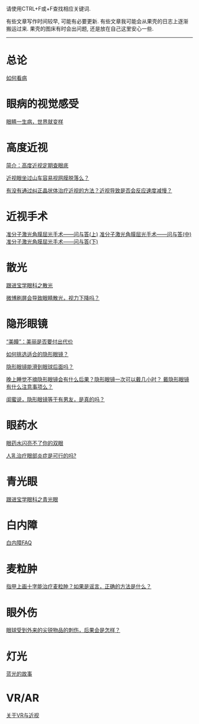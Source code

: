 <!--
.. title: 眼科科普索引贴
.. slug: ophthalomology-pop-sci-index
.. date: 2018-1-16 13:00:01 UTC+08:00
.. tags:
.. category:
.. link:
.. description:
.. type: text
-->

请使用CTRL+F或+F查找相应关键词.

有些文章写作时间较早, 可能有必要更新. 有些文章我可能会从果壳的日志上逐渐搬运过来. 果壳的图床有时会出问题, 还是放在自己这里安心一些. 

<!-- TEASER_END -->

----

# 总论

[如何看病](../How-to-see-a-doctor/)

# 眼病的视觉感受
[眼睛一生病，世界就变样](http://www.guokr.com/article/156504/)

# 高度近视
[简介：高度近视定期查眼底](http://www.guokr.com/blog/114894/)

[近视眼坐过山车容易视网膜脱落么？](http://www.guokr.com/question/176929/)

[有没有通过纠正晶状体治疗近视的方法？近视导致是否会反应速度减慢？](http://www.guokr.com/question/102643/)

# 近视手术
[准分子激光角膜屈光手术——问与答(上)](http://songshuhui.net/archives/58085)
[准分子激光角膜屈光手术——问与答(中)](http://songshuhui.net/archives/58100)
[准分子激光角膜屈光手术——问与答(下)](http://songshuhui.net/archives/58110)

# 散光
[跟进宝学眼科之散光](http://www.guokr.com/blog/102489/)

[微博刷屏会导致眼睛散光，视力下降吗？](http://www.guokr.com/question/102222/)

# 隐形眼镜
[“美瞳”：美丽是否要付出代价](http://www.guokr.com/article/94773/)

[如何挑选适合的隐形眼镜？](http://www.guokr.com/question/195649/)

[隐形眼镜能滑到眼球后面吗？](http://www.guokr.com/question/177378/)

[晚上睡觉不摘隐形眼镜会有什么后果？隐形眼镜一次可以戴几小时？ 戴隐形眼镜有什么注意事项么？](http://www.guokr.com/question/177392/)

[闺蜜说，隐形眼镜等于有男友，是真的吗？](http://www.guokr.com/question/118776/)

# 眼药水
[眼药水闪亮不了你的双眼](http://www.guokr.com/article/87604/)

[人乳治疗眼部炎症是可行的吗?](http://www.guokr.com/question/96843/)

# 青光眼
[跟进宝学眼科之青光眼](http://www.guokr.com/blog/117302/)

# 白内障
[白内障FAQ](http://www.guokr.com/blog/73506/)

# 麦粒肿
[指甲上画十字能治疗麦粒肿？如果是谣言，正确的方法是什么？](http://www.guokr.com/question/115715/)

# 眼外伤
[眼球受到外来的尖锐物品的刺伤，后果会是怎样？](http://www.guokr.com/question/172712/)

# 灯光
[蓝光的故事](../story-of-blue-light/)

# VR/AR
[关于VR与近视](../vr-and-mypia/)
